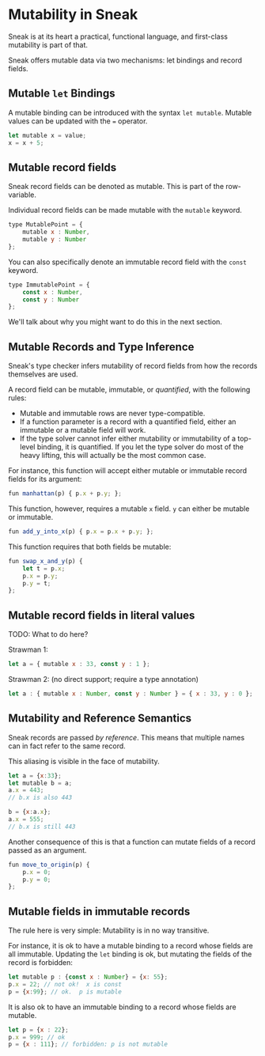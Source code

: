 # Mutability in Sneak

Sneak is at its heart a practical, functional language, and first-class mutability is part of that.

Sneak offers mutable data via two mechanisms:  let bindings and record fields.

## Mutable `let` Bindings

A mutable binding can be introduced with the syntax `let mutable`.  Mutable values can be updated with the `=` operator.

```js
let mutable x = value;
x = x + 5;
```

## Mutable record fields

Sneak record fields can be denoted as mutable.  This is part of the row-variable.

Individual record fields can be made mutable with the `mutable` keyword.

```js
type MutablePoint = {
    mutable x : Number,
    mutable y : Number
};
```

You can also specifically denote an immutable record field with the `const` keyword.

```js
type ImmutablePoint = {
    const x : Number,
    const y : Number
};
```

We'll talk about why you might want to do this in the next section.

## Mutable Records and Type Inference

Sneak's type checker infers mutability of record fields from how the records themselves are used.

A record field can be mutable, immutable, or _quantified_, with the following rules:

* Mutable and immutable rows are never type-compatible.
* If a function parameter is a record with a quantified field, either an immutable or a mutable field will work.
* If the type solver cannot infer either mutability or immutability of a top-level binding, it is quantified.
If you let the type solver do most of the heavy lifting, this will actually be the most common case.

For instance, this function will accept either mutable or immutable record fields for its argument:

```js
fun manhattan(p) { p.x + p.y; };
```
This function, however, requires a mutable `x` field.  `y` can either be mutable or immutable.
```js
fun add_y_into_x(p) { p.x = p.x + p.y; };
```
This function requires that both fields be mutable:
```js
fun swap_x_and_y(p) {
    let t = p.x;
    p.x = p.y;
    p.y = t;
};
```

## Mutable record fields in literal values

TODO: What to do here?

Strawman 1:
```js
let a = { mutable x : 33, const y : 1 };
```

Strawman 2: (no direct support; require a type annotation)
```js
let a : { mutable x : Number, const y : Number } = { x : 33, y : 0 };
```

## Mutability and Reference Semantics

Sneak records are passed _by reference_.  This means that multiple names can in fact refer to the same record.

This aliasing is visible in the face of mutability.
```js
let a = {x:33};
let mutable b = a;
a.x = 443;
// b.x is also 443

b = {x:a.x};
a.x = 555;
// b.x is still 443
```

Another consequence of this is that a function can mutate fields of a record passed as an argument.
```js
fun move_to_origin(p) {
    p.x = 0;
    p.y = 0;
};
```

## Mutable fields in immutable records

The rule here is very simple: Mutability is in no way transitive.

For instance, it is ok to have a mutable binding to a record whose fields are all immutable.  Updating
the `let` binding is ok, but mutating the fields of the record is forbidden:
```js
let mutable p : {const x : Number} = {x: 55};
p.x = 22; // not ok!  x is const
p = {x:99}; // ok.  p is mutable
```

It is also ok to have an immutable binding to a record whose fields are mutable.
```js
let p = {x : 22};
p.x = 999; // ok
p = {x : 111}; // forbidden: p is not mutable
```
